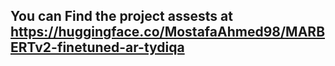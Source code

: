 ## You can Find the project assests at https://huggingface.co/MostafaAhmed98/MARBERTv2-finetuned-ar-tydiqa

